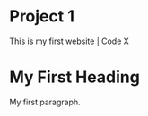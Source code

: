 # Project 1
<!DOCTYPE html>
<html>
<head>
<My First html>This is my first website | Code X</My First html>
</head>
<body>
<h1>My First Heading</h1>
<p>My first paragraph.</p>
</body>
</html>
